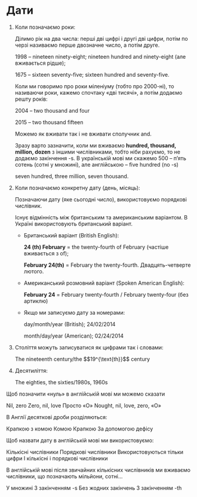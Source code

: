 # Дати

<ol>
<li><span class="p1">Коли позначаємо роки</span>:</li>
<p>Ділимо рік на два числа: перші дві цифрі і другі дві цифри, потім по черзі називаємо перше двoзначне число, а потім друге.</p>
<p>1998 – nineteen ninety-eight; nineteen hundred and ninety-eight (але вживається рідше);</p>
<p>1675 – sixteen seventy-five; sixteen hundred and seventy-five.</p>
<p>Коли ми говоримо про роки міленіуму (тобто про 2000-ні), то називаючи роки, кажемо спочтаку «дві тисячі», а потім додаємо решту років:</p>
<p>2004 – two thousand and four</p>
<p>2015 – two thousand fifteen</p>
<p>Можемо як вживати так і не вживати сполучник and.</p>
<p>Зразу варто зазначити, коли ми вживаємо <b>hundred, thousand, million, dozen</b> з іншими числівниками, тобто ніби рахуємо, то не додаємо закінчення -s. В українській мові ми скажемо 500 – п’ять сотень (сотні у множині), але англійською – five hundred (no -s)</p>
<p>seven hundred, three million, seven thousand.</p>
<li><span class="p1">Коли позначаємо конкретну дату (день, місяць)</span>:</li>
<p>Позначаючи дату (яке сьогодні число), використовуємо порядкові числівник.</p>
<p>Існує відмінність між британським та американським варіантом. В Україні використовують британський варіант.</p>
<ul>
<li><span class="p1">Британський варіант (British English)</span>:</li>
<p><b>24 (th) February</b> = the twenty-fourth of February (частіше вживається з of);</p>
<p><b>February 24(th)</b> = February the twenty-fourth. Двадцять-четверте лютого.</p>
<li><span class="p1">Американський розмовний варіант (Spoken American English)</span>:</li>
<p><b>February 24</b> = February twenty-fourth / February twenty-four (без артиклю)</p>
<li><span class="p1">Якщо ми записуємо дату за номерами</span>:</li>
<p>day/month/year (British);  24/02/2014</p>
<p>month/day/year (American);  02/24/2014</p>
</ul>
<li><span class="p1">Століття можуть записуватися як цифрами так і словами</span>:</li>
<p>The nineteenth century/the $$19^{\text{th}}$$ century</p>
<li><span class="p1">Десятиліття</span>:</li>
<p>The eighties, the sixties/1980s, 1960s</p>
</ol>

<quiz correctLabel="correct" incorrectLabel="incorrect" checkLabel="check">
    <question text="">
        <p>Щоб позначити «нуль» в англійській мові ми можемо сказати</p>
        <answer>Nil, zero</answer>
        <answer>Zero, nil, love</answer>
        <answer>Просто «О»</answer>
        <answer correct>Nought, nil, love, zero, «О»</answer>
        </question>
        <question text="">
        <p>В Англії десяткові дроби розділяються:</p>
        <answer>Крапкою з комою</answer>
        <answer>Комою</answer>
        <answer correct>Крапкою</answer>
        <answer>За допомогою дефісу</answer>
        </question>
        <question text="">
        <p>Щоб назвати дату в англійській мові ми використовуємо:</p>
        <answer>Кількісні числівники</answer>
        <answer correct>Порядкові числівники</answer>
        <answer>Використовуються тільки цифри</answer>
        <answer>І кількісні і порядкові числівники</answer>
        </question>
        <question text="">
        <p>В англійській мові після звичайних кількісних числівників ми вживаємо числівники, що позначають мільйони, сотні...</p>
        <answer>У множині</answer>
        <answer>З закінченням -s</answer>
        <answer correct>Без жодних закінчень</answer>
        <answer>З закінченням -th</answer>
        </question>
</quiz>    